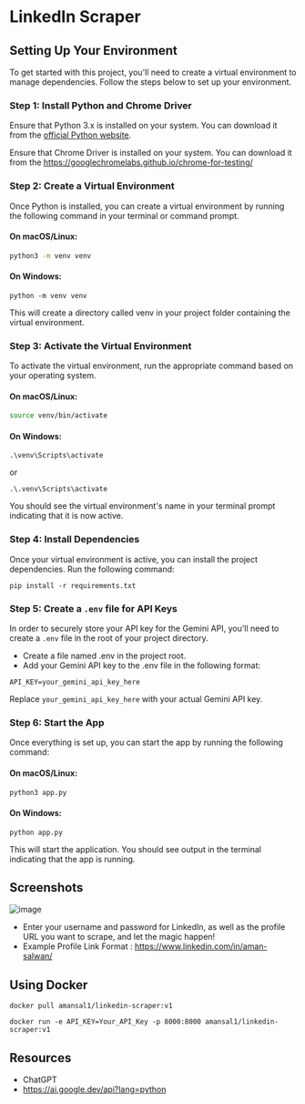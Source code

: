 # LinkedIn Scraper

## Setting Up Your Environment

To get started with this project, you'll need to create a virtual environment to manage dependencies. Follow the steps below to set up your environment.

### Step 1: Install Python and Chrome Driver

Ensure that Python 3.x is installed on your system. You can download it from the [official Python website](https://www.python.org/downloads/).

Ensure that Chrome Driver is installed on  your system. You can download it from the https://googlechromelabs.github.io/chrome-for-testing/

### Step 2: Create a Virtual Environment

Once Python is installed, you can create a virtual environment by running the following command in your terminal or command prompt.

#### On macOS/Linux:
```bash
python3 -m venv venv
```
#### On Windows:
```
python -m venv venv
```

This will create a directory called venv in your project folder containing the virtual environment.

### Step 3: Activate the Virtual Environment

To activate the virtual environment, run the appropriate command based on your operating system.

#### On macOS/Linux:
```bash
source venv/bin/activate
```
#### On Windows:
```
.\venv\Scripts\activate
```
or
```
.\.venv\Scripts\activate
```

You should see the virtual environment's name in your terminal prompt indicating that it is now active.

### Step 4: Install Dependencies

Once your virtual environment is active, you can install the project dependencies. Run the following command:

```
pip install -r requirements.txt
```

### Step 5: Create a ```.env``` file for API Keys

In order to securely store your API key for the Gemini API, you'll need to create a ```.env``` file in the root of your project directory.

- Create a file named .env in the project root.
- Add your Gemini API key to the .env file in the following format:

```
API_KEY=your_gemini_api_key_here
```

Replace ```your_gemini_api_key_here``` with your actual Gemini API key.

### Step 6: Start the App

Once everything is set up, you can start the app by running the following command:


#### On macOS/Linux:
```bash
python3 app.py
```
#### On Windows:
```
python app.py
```

This will start the application. You should see output in the terminal indicating that the app is running.


## Screenshots
![image](https://github.com/user-attachments/assets/1331cbdb-f3ed-46de-b781-7edc0ce112cc)


- Enter your username and password for LinkedIn, as well as the profile URL you want to scrape, and let the magic happen!
- Example Profile Link Format : https://www.linkedin.com/in/aman-salwan/


## Using Docker  

```
docker pull amansal1/linkedin-scraper:v1
```

```
docker run -e API_KEY=Your_API_Key -p 8000:8000 amansal1/linkedin-scraper:v1
```

## Resources

- ChatGPT
- https://ai.google.dev/api?lang=python
